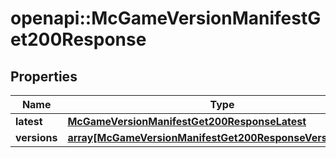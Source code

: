 # openapi::McGameVersionManifestGet200Response


## Properties
Name | Type | Description | Notes
------------ | ------------- | ------------- | -------------
**latest** | [**McGameVersionManifestGet200ResponseLatest**](_mc_game_version_manifest_get_200_response_latest.md) |  | [optional] 
**versions** | [**array[McGameVersionManifestGet200ResponseVersionsInner]**](_mc_game_version_manifest_get_200_response_versions_inner.md) |  | [optional] 


